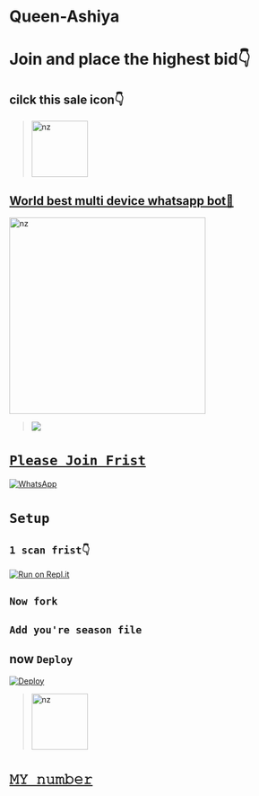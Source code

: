 # Queen-Ashiya <p align="center">


# Join and place the highest bid👇
## cilck this sale icon👇
> <a href="https://chat.whatsapp.com/GY0Nyy3uGfXJLzbKFvAACy"><img src="https://www.onlygfx.com/wp-content/uploads/2020/05/sale-stamp-2.png" alt="nz" width="100"/>



## World best multi device whatsapp bot🖤

<img src="https://i.ibb.co/fNQdj2h/Qeen-Ashiya.jpg" alt="nz" width="350"/>

</p>

> <a href="https://youtube.com/channel/UChP2lplECA2eZGCYLy_QeRA"><img src="https://img.shields.io/badge/Tutorial-Video-ff0000?style=for-the-badge&logo=youtube&logoColor=ff000000&link=https://www.youtube.com/c/BOTINDO" /><br>

# `Please Join Frist`
<a href="https://chat.whatsapp.com/LWOdea4zvErAHkLNuAQkoP"><img alt="WhatsApp" src="https://img.shields.io/badge/-Whatsapp%20Group-lightgrey?style=for-the-badge&logo=whatsapp&logoColor=white"/></a>

# `Setup`

## `1 scan frist👇`
[![Run on Repl.it](https://repl.it/badge/github/quiec/whatsAlfa)](https://replit.com/@nexusNw/M-D-SCANNER-V2?v=1?outputonly=1&lite=1#index.js)

## `Now fork`

## `Add you're season file`

## now `Deploy`
[![Deploy](https://www.herokucdn.com/deploy/button.svg)](https://heroku.com/deploy?template=https://github.com/BlackPanther-svg/Queen-Ashiya)


> <a href="https://github.com/BlackPanther-svg/Queen-Ashiya/discussions"><img src="https://user-images.githubusercontent.com/105980099/177285430-7c7c67f1-30b2-43d1-a30c-667682c4e320.png" alt="nz" width="100"/> 

# [`𝙼𝚈 𝚗𝚞𝚖𝚋𝚎𝚛`](http://wa.me/94741671668)

